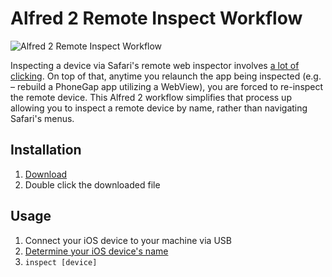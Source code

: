 # Alfred 2 Remote Inspect Workflow

![Alfred 2 Remote Inspect Workflow](https://raw.github.com/dcalhoun/alfred-remote-inspector-workflow/master/examples/alfred-remote-inspect-workflow.png)

Inspecting a device via Safari's remote web inspector involves [a lot of clicking](https://raw.github.com/dcalhoun/alfred-remote-inspector-workflow/master/examples/safari-remote-inspect.png). On top of that, anytime you relaunch the app being inspected (e.g. – rebuild a PhoneGap app utilizing a WebView), you are forced to re-inspect the remote device. This Alfred 2 workflow simplifies that process up allowing you to inspect a remote device by name, rather than navigating Safari's menus.

## Installation
1. [Download](https://github.com/dcalhoun/alfred-remote-inspector-workflow/raw/master/Inspect%20Remote%20Device%20v1.0.alfredworkflow)
2. Double click the downloaded file

## Usage
1. Connect your iOS device to your machine via USB
2. [Determine your iOS device's name](http://support.apple.com/kb/ht3965)
3. `inspect [device]`
